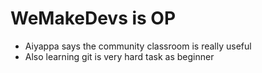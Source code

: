 # WeMakeDevs is OP

- Aiyappa says the community classroom is really useful 
- Also learning git is very hard task as beginner
